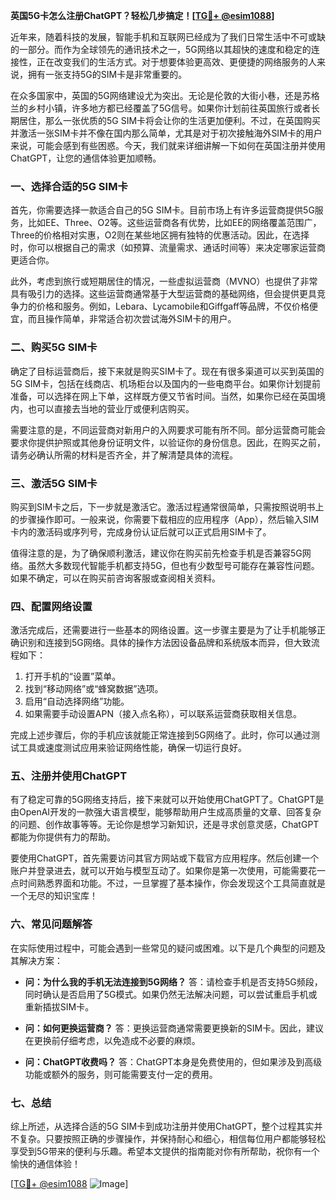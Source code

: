 **英国5G卡怎么注册ChatGPT？轻松几步搞定！[[TG💪+ @esim1088](https://t.me/s/esim1088)]**

近年来，随着科技的发展，智能手机和互联网已经成为了我们日常生活中不可或缺的一部分。而作为全球领先的通讯技术之一，5G网络以其超快的速度和稳定的连接性，正在改变我们的生活方式。对于想要体验更高效、更便捷的网络服务的人来说，拥有一张支持5G的SIM卡是非常重要的。

在众多国家中，英国的5G网络建设尤为突出。无论是伦敦的大街小巷，还是苏格兰的乡村小镇，许多地方都已经覆盖了5G信号。如果你计划前往英国旅行或者长期居住，那么一张优质的5G SIM卡将会让你的生活更加便利。不过，在英国购买并激活一张SIM卡并不像在国内那么简单，尤其是对于初次接触海外SIM卡的用户来说，可能会感到有些困惑。今天，我们就来详细讲解一下如何在英国注册并使用ChatGPT，让您的通信体验更加顺畅。

### 一、选择合适的5G SIM卡

首先，你需要选择一款适合自己的5G SIM卡。目前市场上有许多运营商提供5G服务，比如EE、Three、O2等。这些运营商各有优势，比如EE的网络覆盖范围广，Three的价格相对实惠，O2则在某些地区拥有独特的优惠活动。因此，在选择时，你可以根据自己的需求（如预算、流量需求、通话时间等）来决定哪家运营商更适合你。

此外，考虑到旅行或短期居住的情况，一些虚拟运营商（MVNO）也提供了非常具有吸引力的选择。这些运营商通常基于大型运营商的基础网络，但会提供更具竞争力的价格和服务。例如，Lebara、Lycamobile和Giffgaff等品牌，不仅价格便宜，而且操作简单，非常适合初次尝试海外SIM卡的用户。

### 二、购买5G SIM卡

确定了目标运营商后，接下来就是购买SIM卡了。现在有很多渠道可以买到英国的5G SIM卡，包括在线商店、机场柜台以及国内的一些电商平台。如果你计划提前准备，可以选择在网上下单，这样既方便又节省时间。当然，如果你已经在英国境内，也可以直接去当地的营业厅或便利店购买。

需要注意的是，不同运营商对新用户的入网要求可能有所不同。部分运营商可能会要求你提供护照或其他身份证明文件，以验证你的身份信息。因此，在购买之前，请务必确认所需的材料是否齐全，并了解清楚具体的流程。

### 三、激活5G SIM卡

购买到SIM卡之后，下一步就是激活它。激活过程通常很简单，只需按照说明书上的步骤操作即可。一般来说，你需要下载相应的应用程序（App），然后输入SIM卡内的激活码或序列号，完成身份认证后就可以正式启用SIM卡了。

值得注意的是，为了确保顺利激活，建议你在购买前先检查手机是否兼容5G网络。虽然大多数现代智能手机都支持5G，但也有少数型号可能存在兼容性问题。如果不确定，可以在购买前咨询客服或查阅相关资料。

### 四、配置网络设置

激活完成后，还需要进行一些基本的网络设置。这一步骤主要是为了让手机能够正确识别和连接到5G网络。具体的操作方法因设备品牌和系统版本而异，但大致流程如下：

1. 打开手机的“设置”菜单。
2. 找到“移动网络”或“蜂窝数据”选项。
3. 启用“自动选择网络”功能。
4. 如果需要手动设置APN（接入点名称），可以联系运营商获取相关信息。

完成上述步骤后，你的手机应该就能正常连接到5G网络了。此时，你可以通过测试工具或速度测试应用来验证网络性能，确保一切运行良好。

### 五、注册并使用ChatGPT

有了稳定可靠的5G网络支持后，接下来就可以开始使用ChatGPT了。ChatGPT是由OpenAI开发的一款强大语言模型，能够帮助用户生成高质量的文章、回答复杂的问题、创作故事等等。无论你是想学习新知识，还是寻求创意灵感，ChatGPT都能为你提供有力的帮助。

要使用ChatGPT，首先需要访问其官方网站或下载官方应用程序。然后创建一个账户并登录进去，就可以开始与模型互动了。如果你是第一次使用，可能需要花一点时间熟悉界面和功能。不过，一旦掌握了基本操作，你会发现这个工具简直就是一个无尽的知识宝库！

### 六、常见问题解答

在实际使用过程中，可能会遇到一些常见的疑问或困难。以下是几个典型的问题及其解决方案：

- **问：为什么我的手机无法连接到5G网络？**
  答：请检查手机是否支持5G频段，同时确认是否启用了5G模式。如果仍然无法解决问题，可以尝试重启手机或重新插拔SIM卡。

- **问：如何更换运营商？**
  答：更换运营商通常需要更换新的SIM卡。因此，建议在更换前仔细考虑，以免造成不必要的麻烦。

- **问：ChatGPT收费吗？**
  答：ChatGPT本身是免费使用的，但如果涉及到高级功能或额外的服务，则可能需要支付一定的费用。

### 七、总结

综上所述，从选择合适的5G SIM卡到成功注册并使用ChatGPT，整个过程其实并不复杂。只要按照正确的步骤操作，并保持耐心和细心，相信每位用户都能够轻松享受到5G带来的便利与乐趣。希望本文提供的指南能对你有所帮助，祝你有一个愉快的通信体验！

[[TG💪+ @esim1088](https://t.me/s/esim1088) ![Image](https://i.postimg.cc/4NQfJmqS/Snipaste-2025-05-13-00-14-12.png)]